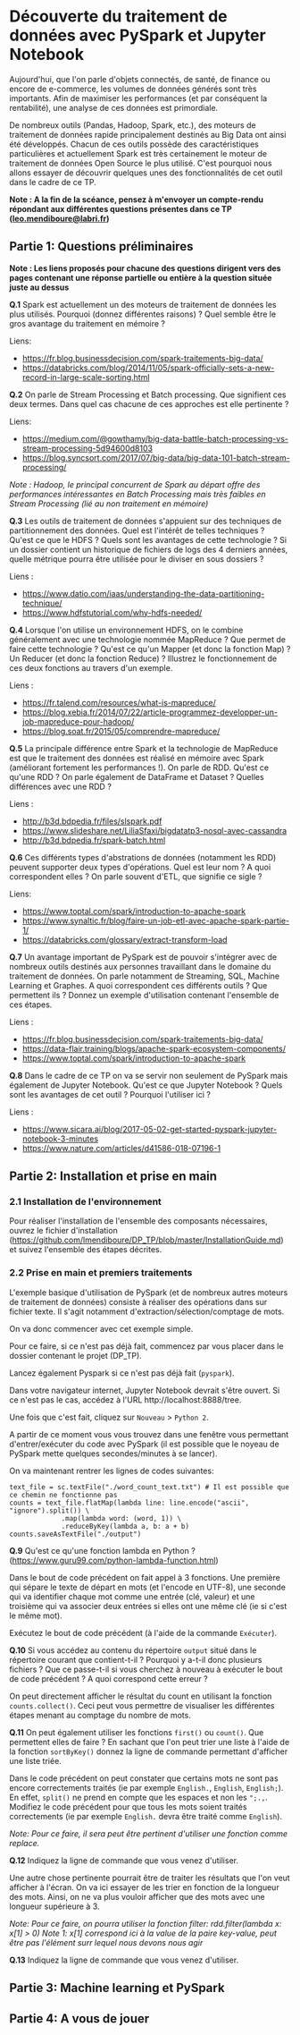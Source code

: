 # Découverte du traitement de données avec PySpark et Jupyter Notebook

Aujourd'hui, que l'on parle d'objets connectés, de santé, de finance ou encore de e-commerce, les volumes de données générés sont très importants. Afin de maximiser les performances (et par conséquent la rentabilité), une analyse de ces données est primordiale.

De nombreux outils (Pandas, Hadoop, Spark, etc.), des moteurs de traitement de données rapide principalement destinés au Big Data ont ainsi été développés. Chacun de ces outils possède des caractéristiques particulières et actuellement Spark est très certainement le moteur de traitement de données Open Source le plus utilisé. C'est pourquoi nous allons essayer de découvrir quelques unes des fonctionnalités de cet outil dans le cadre de ce TP.

**Note : A la fin de la scéance, pensez à m'envoyer un compte-rendu répondant aux différentes questions présentes dans ce TP (leo.mendiboure@labri.fr)**

## Partie 1: Questions préliminaires

**Note : Les liens proposés pour chacune des questions dirigent vers des pages contenant une réponse partielle ou entière à la question située juste au dessus** 

**Q.1** Spark est actuellement un des moteurs de traitement de données les plus utilisés. Pourquoi (donnez différentes raisons) ? Quel semble être le gros avantage du traitement en mémoire ?

Liens: 
  - https://fr.blog.businessdecision.com/spark-traitements-big-data/
  - https://databricks.com/blog/2014/11/05/spark-officially-sets-a-new-record-in-large-scale-sorting.html
  
**Q.2** On parle de Stream Processing et Batch processing. Que signifient ces deux termes. Dans quel cas chacune de ces approches est elle pertinente ?

Liens:
  - https://medium.com/@gowthamy/big-data-battle-batch-processing-vs-stream-processing-5d94600d8103
  - https://blog.syncsort.com/2017/07/big-data/big-data-101-batch-stream-processing/

*Note : Hadoop, le principal concurrent de Spark au départ offre des performances intéressantes en Batch Processing mais très faibles en Stream Processing (lié au non traitement en mémoire)*

  
**Q.3** Les outils de traitement de données s'appuient sur des techniques de partitionnement des données. Quel est l'intérêt de telles techniques ? Qu'est ce que le HDFS ? Quels sont les avantages de cette technologie ? Si un dossier contient un historique de fichiers de logs des 4 derniers années, quelle métrique pourra être utilisée pour le diviser en sous dossiers ? 

Liens :
  - https://www.datio.com/iaas/understanding-the-data-partitioning-technique/
  - https://www.hdfstutorial.com/why-hdfs-needed/
  
**Q.4** Lorsque l'on utilise un environnement HDFS, on le combine généralement avec une technologie nommée MapReduce ? Que permet de faire cette technologie ? Qu'est ce qu'un Mapper (et donc la fonction Map) ? Un Reducer (et donc la fonction Reduce) ? Illustrez le fonctionnement de ces deux fonctions au travers d'un exemple.

Liens :
  - https://fr.talend.com/resources/what-is-mapreduce/
  - https://blog.xebia.fr/2014/07/22/article-programmez-developper-un-job-mapreduce-pour-hadoop/
  - https://blog.soat.fr/2015/05/comprendre-mapreduce/
  
**Q.5** La principale différence entre Spark et la technologie de MapReduce est que le traitement des données est réalisé en mémoire avec Spark (améliorant fortement les performances !). On parle de RDD. Qu'est ce qu'une RDD ? On parle également de DataFrame et Dataset ? Quelles différences avec une RDD ? 

Liens : 
  - http://b3d.bdpedia.fr/files/slspark.pdf
  - https://www.slideshare.net/LiliaSfaxi/bigdatatp3-nosql-avec-cassandra
  - http://b3d.bdpedia.fr/spark-batch.html

**Q.6** Ces différents types d'abstrations de données (notamment les RDD) peuvent supporter deux types d'opérations. Quel est leur nom ? A quoi correspondent elles ? On parle souvent d'ETL, que signifie ce sigle ?

Liens:
  - https://www.toptal.com/spark/introduction-to-apache-spark
  - https://www.synaltic.fr/blog/faire-un-job-etl-avec-apache-spark-partie-1/
  - https://databricks.com/glossary/extract-transform-load


**Q.7** Un avantage important de PySpark est de pouvoir s'intégrer avec de nombreux outils destinés aux personnes travaillant dans le domaine du traitement de données. On parle notamment de Streaming, SQL, Machine Learning et Graphes. A quoi correspondent ces différents outils ? Que permettent ils ? Donnez un exemple d'utilisation contenant l'ensemble de ces étapes.

Liens :
  - https://fr.blog.businessdecision.com/spark-traitements-big-data/
  - https://data-flair.training/blogs/apache-spark-ecosystem-components/
  - https://www.toptal.com/spark/introduction-to-apache-spark

**Q.8** Dans le cadre de ce TP on va se servir non seulement de PySpark mais également de Jupyter Notebook. Qu'est ce que Jupyter Notebook ? Quels sont les avantages de cet outil ? Pourquoi l'utiliser ici ?

Liens :
  - https://www.sicara.ai/blog/2017-05-02-get-started-pyspark-jupyter-notebook-3-minutes
  - https://www.nature.com/articles/d41586-018-07196-1

## Partie 2: Installation et prise en main

### 2.1 Installation de l'environnement

Pour réaliser l'installation de l'ensemble des composants nécessaires, ouvrez le fichier d'installation (https://github.com/lmendiboure/DP_TP/blob/master/InstallationGuide.md) et suivez l'ensemble des étapes décrites.

### 2.2 Prise en main et premiers traitements

L'exemple basique d'utilisation de PySpark (et de nombreux autres moteurs de traitement de données) consiste à réaliser des opérations dans sur fichier texte. Il s'agit notamment d'extraction/sélection/comptage de mots.

On va donc commencer avec cet exemple simple.

Pour ce faire, si ce n'est pas déjà fait, commencez par vous placer dans le dossier contenant le projet (DP_TP).

Lancez également Pyspark si ce n'est pas déjà fait (`pyspark`).

Dans votre navigateur internet, Jupyter Notebook devrait s'être ouvert. Si ce n'est pas le cas, accédez à l'URL http://localhost:8888/tree.

Une fois que c'est fait, cliquez sur `Nouveau` > `Python 2`.

A partir de ce moment vous vous trouvez dans une fenêtre vous permettant d'entrer/exécuter du code avec PySpark (il est possible que le noyeau de PySpark mette quelques secondes/minutes à se lancer).

On va maintenant rentrer les lignes de codes suivantes:

```console
text_file = sc.textFile("./word_count_text.txt") # Il est possible que ce chemin ne fonctionne pas
counts = text_file.flatMap(lambda line: line.encode("ascii", "ignore").split()) \
             .map(lambda word: (word, 1)) \
             .reduceByKey(lambda a, b: a + b)
counts.saveAsTextFile("./output")
```

**Q.9** Qu'est ce qu'une fonction lambda en Python ? (https://www.guru99.com/python-lambda-function.html)

Dans le bout de code précédent on fait appel à 3 fonctions. Une première qui sépare le texte de départ en mots (et l'encode en UTF-8), une seconde qui va identifier chaque mot comme une entrée (clé, valeur) et une troisième qui va associer deux entrées si elles ont une même clé (ie si c'est le même mot). 

Exécutez le bout de code précédent (à l'aide de la commande `Exécuter`).

**Q.10** Si vous accédez au contenu du répertoire `output` situé dans le répertoire courant que contient-t-il ? Pourquoi y a-t-il donc plusieurs fichiers ? Que ce passe-t-il si vous cherchez à nouveau à exécuter le bout de code précédent ? A quoi correspond cette erreur ?

On peut directement afficher le résultat du count en utilisant la fonction `counts.collect()`. Ceci peut vous permettre de visualiser les différentes étapes menant au comptage du nombre de mots.

**Q.11** On peut également utiliser les fonctions `first()` ou `count()`. Que permettent elles de faire ? En sachant que l'on peut trier une liste à l'aide de la fonction `sortByKey()` donnez la ligne de commande permettant d'afficher une liste triée.

Dans le code précédent on peut constater que certains mots ne sont pas encore correctements traités (ie par exemple `English.`, `English`, `English;`). En effet, `split()` ne prend en compte que les espaces et non les `";.,`. Modifiez le code précédent pour que tous les mots soient traités correctements (ie par exemple `English.` devra être traité comme `English`).

*Note: Pour ce faire, il sera peut être pertinent d'utiliser une fonction comme replace.*

**Q.12** Indiquez la ligne de commande que vous venez d'utiliser.

Une autre chose pertinente pourrait être de traiter les résultats que l'on veut afficher à l'écran. On va ici essayer de les trier en fonction de la longueur des mots. Ainsi, on ne va plus vouloir afficher que des mots avec une longueur supérieure à 3.

*Note: Pour ce faire, on pourra utiliser la fonction filter: rdd.filter(lambda x: x[1] > 0)*
*Note 1: x[1] correspond ici à la value de la paire key-value, peut être pas l'élément surr lequel nous devons nous agir*

**Q.13**  Indiquez la ligne de commande que vous venez d'utiliser.


## Partie 3: Machine learning et PySpark



## Partie 4: A vous de jouer

